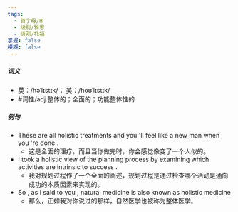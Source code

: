 ```yaml
---
tags:
  - 首字母/H
  - 级别/雅思
  - 级别/托福
掌握: false
模糊: false
---
```

##### 词义
- 英：/həˈlɪstɪk/； 美：/hoʊˈlɪstɪk/
- #词性/adj  整体的；全面的；功能整体性的
##### 例句
- These are all holistic treatments and you 'll feel like a new man when you 're done .
	- 这是全面的理疗，而且当你做完时，你会感觉像变了一个人似的。
- I took a holistic view of the planning process by examining which activities are intrinsic to success .
	- 我对规划过程作了一个全面的阐述，规划过程是通过检查哪个活动是通向成功的本质因素来实现的。
- So , as I said to you , natural medicine is also known as holistic medicine
	- 那么，正如我对你说过的那样，自然医学也被称为整体医学。
